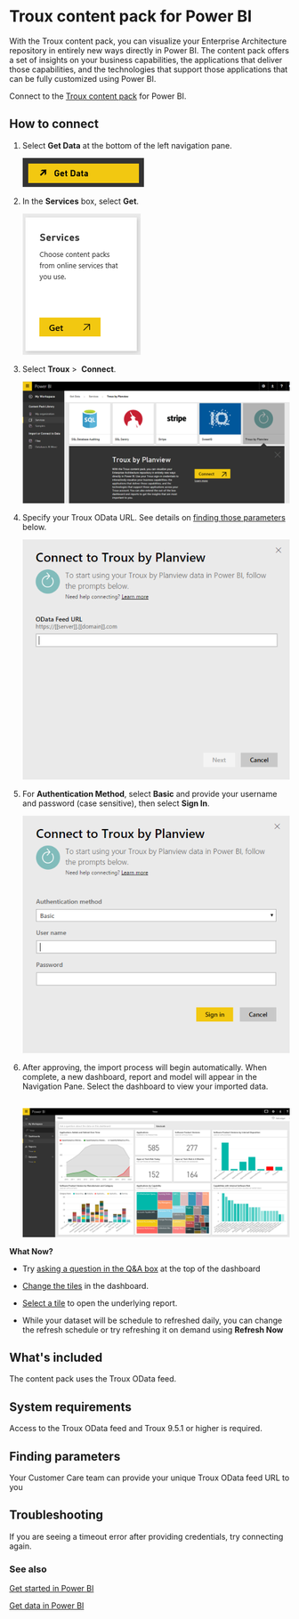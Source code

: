 <properties 
   pageTitle="Troux content pack"
   description="Troux content pack for Power BI"
   services="powerbi" 
   documentationCenter="" 
   authors="theresapalmer" 
   manager="mblythe" 
   editor=""
   tags=""/>
 
<tags
   ms.service="powerbi"
   ms.devlang="NA"
   ms.topic="article"
   ms.tgt_pltfrm="NA"
   ms.workload="powerbi"
   ms.date="01/26/2016"
   ms.author="tpalmer"/>
# Troux content pack for Power&nbsp;BI

With the Troux content pack, you can visualize your Enterprise Architecture repository in entirely new ways directly in Power BI. The content pack offers a set of insights on your business capabilities, the applications that deliver those capabilities, and the technologies that support those applications that can be fully customized using Power BI.

Connect to the [Troux content pack](https://app.powerbi.com/getdata/services/troux) for Power BI.

## How to connect

1.  Select **Get Data** at the bottom of the left navigation pane.

	![](media/powerbi-content-pack-troux/getdata.png)

2.  In the **Services** box, select **Get**.

	![](media/powerbi-content-pack-troux/services.png)

3.  Select **Troux** \>  **Connect**.

	![](media/powerbi-content-pack-troux/connect.png)

4.  Specify your Troux OData URL. See details on [finding those parameters](#FindingParams) below.

	![](media/powerbi-content-pack-troux/params.png)

5. For **Authentication Method**, select **Basic** and provide your username and password (case sensitive), then select **Sign In**.

	![](media/powerbi-content-pack-troux/creds.png)

6. After approving, the import process will begin automatically. When complete, a new dashboard, report and model will appear in the Navigation Pane. Select the dashboard to view your imported data.

	 ![](media/powerbi-content-pack-troux/dashboard.png)


**What Now?**

- Try [asking a question in the Q&A box](powerbi-service-q-and-a.md) at the top of the dashboard

- [Change the tiles](powerbi-service-edit-a-tile-in-a-dashboard.md) in the dashboard.

- [Select a tile](powerbi-service-dashboard-tiles.md) to open the underlying report.

- While your dataset will be schedule to refreshed daily, you can change the refresh schedule or try refreshing it on demand using **Refresh Now**

## What's included
The content pack uses the Troux OData feed.

## System requirements
Access to the Troux OData feed and Troux 9.5.1 or higher is required.

## Finding parameters
<a name="FindingParams"></a>

Your Customer Care team can provide your unique Troux OData feed URL to you

## Troubleshooting
If you are seeing a timeout error after providing credentials, try connecting again.

### See also

[Get started in Power BI](powerbi-service-get-started.md)

[Get data in Power BI](powerbi-service-get-data.md)
